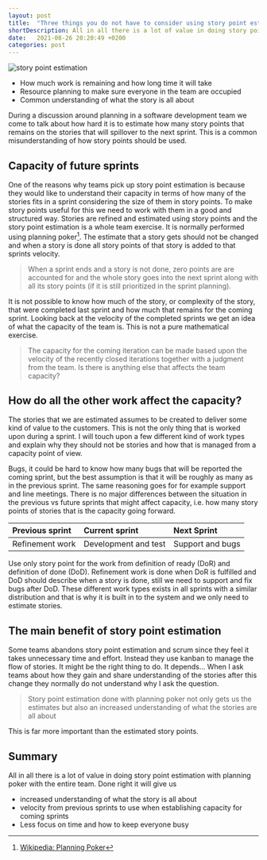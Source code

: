 ```yaml
---
layout: post
title:  "Three things you do not have to consider using story point estimation"
shortDescription: All in all there is a lot of value in doing story point estimation with planning poker with the entire team. Done right it will give us increased understanding of what the story is all about, velocity from previous sprints to use when establishing capacity for coming sprints as well as less focus on time and how to keep everyone busy.
date:   2021-08-26 20:20:49 +0200
categories: post
---
```

![story point estimation](../../../../assets/posts/storypointestimation.jpg)

- How much work is remaining and how long time it will take
- Resource planning to make sure everyone in the team are occupied
- Common understanding of what the story is all about

During a discussion around planning in a software development team we come to talk about how hard it is to estimate how many story points that remains on the stories that will spillover to the next sprint. This is a common misunderstanding of how story points should be used. 

## Capacity of future sprints

One of the reasons why teams pick up story point estimation is because they would like to understand their capacity in terms of how many of the stories fits in a sprint considering the size of them in story points. To make story points useful for this we need to work with them in a good and structured way. Stories are refined and estimated using story points and the story point estimation is a whole team exercise. It is normally performed using planning poker[^1]. The estimate that a story gets should not be changed and when a story is done all story points of that story is added to that sprints velocity.

>When a sprint ends and a story is not done, zero points are are accounted for and the whole story goes into the next sprint along with all its story points (if it is still prioritized in the sprint planning).

It is not possible to know how much of the story, or complexity of the story, that were completed last sprint and how much that remains for the coming sprint. Looking back at the velocity of the completed sprints we get an idea of what the capacity of the team is. This is not a pure mathematical exercise.

> The capacity for the coming iteration can be made based upon the velocity of the recently closed iterations together with a judgment from the team. Is there is anything else that affects the team capacity?

## How do all the other work affect the capacity?

The stories that we are estimated assumes to be created to deliver some kind of value to the customers. This is not the only thing that is worked upon during a sprint. I will touch upon a few different kind of work types and explain why they should not be stories and how that is managed from a capacity point of view.

Bugs, it could be hard to know how many bugs that will be reported the coming sprint, but the best assumption is that it will be roughly as many as in the previous sprint. The same reasoning goes for for example support and line meetings. There is no major differences between the situation in the previous vs future sprints that might affect capacity, i.e. how many story points of stories that is the capacity going forward.

| Previous sprint | Current sprint       | Next Sprint      |
|:--------------- |:-------------------- |:---------------- |
| Refinement work | Development and test | Support and bugs |

Use only story point for the work from definition of ready (DoR) and definition of done (DoD). Refinement work is done when DoR is fulfilled and DoD should describe when a story is done, still we need to support and fix bugs after DoD. These different work types exists in all sprints with a similar distribution and that is why it is built in to the system and we only need to estimate stories.

## The main benefit of story point estimation

Some teams abandons story point estimation and scrum since they feel it takes unnecessary time and effort. Instead they use kanban to manage the flow of stories. It might be the right thing to do. It depends... When I ask teams about how they gain and share understanding of the stories after this change they normally do not understand why I ask the question.

> Story point estimation done with planning poker not only gets us the estimates but also an increased understanding of what the stories are all about

This is far more important than the estimated story points.

## Summary
All in all there is a lot of value in doing story point estimation with planning poker with the entire team. Done right it will give us

- increased understanding of what the story is all about
- velocity from previous sprints to use when establishing capacity for coming sprints
- Less focus on time and how to keep everyone busy

[^1]: [Wikipedia: Planning Poker](https://en.wikipedia.org/wiki/Planning_poker)
